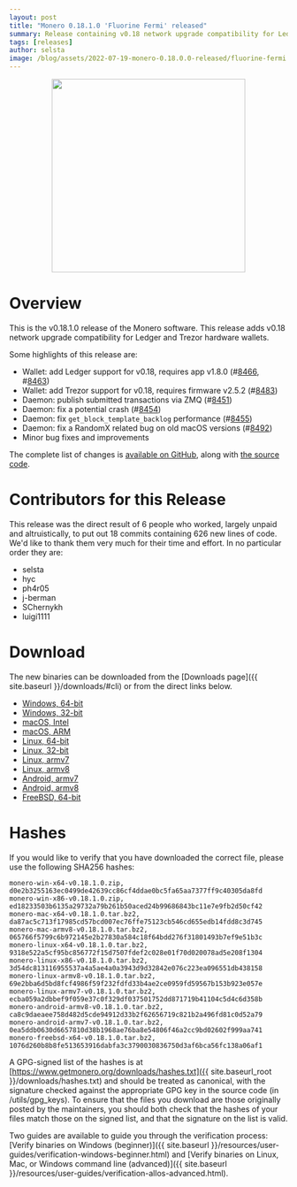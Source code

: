 ```yaml
---
layout: post
title: "Monero 0.18.1.0 'Fluorine Fermi' released"
summary: Release containing v0.18 network upgrade compatibility for Ledger and Trezor hardware wallets.
tags: [releases]
author: selsta
image: /blog/assets/2022-07-19-monero-0.18.0.0-released/fluorine-fermi.png
---
```


<div align="center">
  <img src="{{ page.image }}" width="350px">
</div>

# Overview

This is the v0.18.1.0 release of the Monero software. This release adds v0.18 network upgrade compatibility for Ledger and Trezor hardware wallets.

Some highlights of this release are:

- Wallet: add Ledger support for v0.18, requires app v1.8.0 (#[8466](https://github.com/monero-project/monero/pull/8466), #[8463](https://github.com/monero-project/monero/pull/8463))
- Wallet: add Trezor support for v0.18, requires firmware v2.5.2 (#[8483](https://github.com/monero-project/monero/pull/8483))
- Daemon: publish submitted transactions via ZMQ (#[8451](https://github.com/monero-project/monero/pull/8451))
- Daemon: fix a potential crash (#[8454](https://github.com/monero-project/monero/pull/8454))
- Daemon: fix `get_block_template_backlog` performance (#[8455](https://github.com/monero-project/monero/pull/8455))
- Daemon: fix a RandomX related bug on old macOS versions (#[8492](https://github.com/monero-project/monero/pull/8492))
- Minor bug fixes and improvements

The complete list of changes is [available on GitHub](https://github.com/monero-project/monero/compare/v0.18.0.0...v0.18.1.0), along with [the source code](https://github.com/monero-project/monero/tree/v0.18.1.0).

# Contributors for this Release

This release was the direct result of 6 people who worked, largely unpaid and altruistically, to put out 18 commits containing 626 new lines of code. We'd like to thank them very much for their time and effort. In no particular order they are:

- selsta
- hyc
- ph4r05
- j-berman
- SChernykh
- luigi1111

# Download

The new binaries can be downloaded from the [Downloads page]({{ site.baseurl }}/downloads/#cli) or from the direct links below.

- [Windows, 64-bit](https://downloads.getmonero.org/cli/monero-win-x64-v0.18.1.0.zip)
- [Windows, 32-bit](https://downloads.getmonero.org/cli/monero-win-x86-v0.18.1.0.zip)
- [macOS, Intel](https://downloads.getmonero.org/cli/monero-mac-x64-v0.18.1.0.tar.bz2)
- [macOS, ARM](https://downloads.getmonero.org/cli/monero-mac-armv8-v0.18.1.0.tar.bz2)
- [Linux, 64-bit](https://downloads.getmonero.org/cli/monero-linux-x64-v0.18.1.0.tar.bz2)
- [Linux, 32-bit](https://downloads.getmonero.org/cli/monero-linux-x86-v0.18.1.0.tar.bz2)
- [Linux, armv7](https://downloads.getmonero.org/cli/monero-linux-armv7-v0.18.1.0.tar.bz2)
- [Linux, armv8](https://downloads.getmonero.org/cli/monero-linux-armv8-v0.18.1.0.tar.bz2)
- [Android, armv7](https://downloads.getmonero.org/cli/monero-android-armv7-v0.18.1.0.tar.bz2)
- [Android, armv8](https://downloads.getmonero.org/cli/monero-android-armv8-v0.18.1.0.tar.bz2)
- [FreeBSD, 64-bit](https://downloads.getmonero.org/cli/monero-freebsd-x64-v0.18.1.0.tar.bz2)

# Hashes

If you would like to verify that you have downloaded the correct file, please use the following SHA256 hashes:

```
monero-win-x64-v0.18.1.0.zip, d0e2b3255163ec0499de42639cc86cf4ddae0bc5fa65aa7377ff9c40305da8fd
monero-win-x86-v0.18.1.0.zip, ed18233503b6135a29732a79b261b50aced24b99686843bc11e7e9fb2d50cf42
monero-mac-x64-v0.18.1.0.tar.bz2, da87ac5c713f17985cd57bcd007ec76ffe75123cb546cd655edb14fdd8c3d745
monero-mac-armv8-v0.18.1.0.tar.bz2, 065766f5799c6b972145e2b27830a584c18f64bdd276f31801493b7ef9e51b3c
monero-linux-x64-v0.18.1.0.tar.bz2, 9318e522a5cf95bc856772f15d7507fdef2c028e01f70d020078ad5e208f1304
monero-linux-x86-v0.18.1.0.tar.bz2, 3d54dc813116955537a4a5ae4a0a3943d9d32842e076c223ea096551db438158
monero-linux-armv8-v0.18.1.0.tar.bz2, 69e2bba6d5bd8fcf4986f59f232fdfd33b4ae2ce0959fd59567b153b923e057e
monero-linux-armv7-v0.18.1.0.tar.bz2, ecba059a2dbbef9f059e37c0f329df037501752dd871719b41104c5d4c6d358b
monero-android-armv8-v0.18.1.0.tar.bz2, ca8c9daeaee758d482d5cde94912d33b2f62656719c821b2a496fd81c0d52a79
monero-android-armv7-v0.18.1.0.tar.bz2, 0ea5ddb0630d6657810d38b1968ae76ba8e54806f46a2cc9bd02602f999aa741
monero-freebsd-x64-v0.18.1.0.tar.bz2, 1076d260b8b8fe513653916dabfa3c3790030836750d3af6bca56fc138a06af1
```

A GPG-signed list of the hashes is at [https://www.getmonero.org/downloads/hashes.txt]({{ site.baseurl_root }}/downloads/hashes.txt) and should be treated as canonical, with the signature checked against the appropriate GPG key in the source code (in /utils/gpg_keys). To ensure that the files you download are those originally posted by the maintainers, you should both check that the hashes of your files match those on the signed list, and that the signature on the list is valid.

Two guides are available to guide you through the verification process: [Verify binaries on Windows (beginner)]({{ site.baseurl }}/resources/user-guides/verification-windows-beginner.html) and [Verify binaries on Linux, Mac, or Windows command line (advanced)]({{ site.baseurl }}/resources/user-guides/verification-allos-advanced.html).
